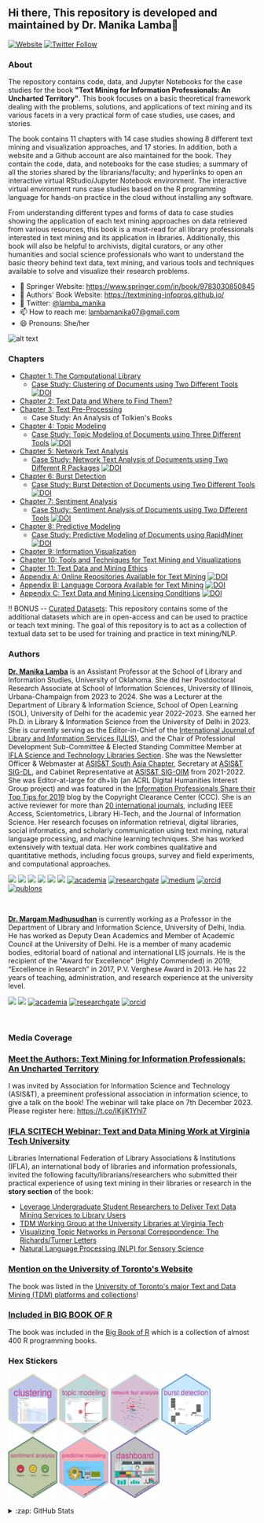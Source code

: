 ## Hi there, This repository is developed and maintained by Dr. Manika Lamba👋
 [![Website](https://img.shields.io/website?label=textmining-inforpros&style=for-the-badge&url=https%3A%2F%2Ftextmining-infopros.github.io)](https://textmining-infopros.github.io)
 [![Twitter Follow](https://img.shields.io/twitter/follow/lamba_manika?color=1DA1F2&logo=twitter&style=for-the-badge)](https://twitter.com/lamba_manika)
 
 
### About 
The repository contains code, data, and Jupyter Notebooks for the case studies for the book __"Text Mining for Information Professionals: An Uncharted Territory"__. This book focuses on a basic theoretical framework dealing with the problems, solutions, and applications of text mining and its various facets in a very practical form of case studies, use cases, and stories.

The book contains 11 chapters with 14 case studies showing 8 different text mining and visualization approaches, and 17 stories. In addition, both a website and a Github account are also maintained for the book. They contain the code, data, and notebooks for the case studies; a summary of all the stories shared by the librarians/faculty; and hyperlinks to open an interactive virtual RStudio/Jupyter Notebook environment. The interactive virtual environment runs case studies based on the R programming language for hands-on practice in the cloud without installing any software.

From understanding different types and forms of data to case studies showing the application of each text mining approaches on data retrieved from various resources, this book is a must-read for all library professionals interested in text mining and its application in libraries. Additionally, this book will also be helpful to archivists, digital curators, or any other humanities and social science professionals who want to understand the basic theory behind text data, text mining, and various tools and techniques available to solve and visualize their research problems. 

- 🔭 Springer Website: https://www.springer.com/in/book/9783030850845
- 🔭 Authors' Book Website: https://textmining-infopros.github.io/
- 👯 Twitter: [@lamba_manika](https://twitter.com/lamba_manika)
- 📫 How to reach me: lambamanika07@gmail.com
- 😄 Pronouns: She/her

![alt text](https://github.com/textmining-infopros/textmining-infopros/blob/main/cover_lamba.jpg)

### Chapters

- [Chapter 1: The Computational Library](https://link.springer.com/chapter/10.1007/978-3-030-85085-2_1)
   - [Case Study: Clustering of Documents using Two Different Tools](https://github.com/textmining-infopros/chapter1) [![DOI](https://zenodo.org/badge/296729259.svg)](https://zenodo.org/badge/latestdoi/296729259) 
- [Chapter 2: Text Data and Where to Find Them?](https://link.springer.com/chapter/10.1007/978-3-030-85085-2_2)
- [Chapter 3: Text Pre-Processing](https://link.springer.com/chapter/10.1007/978-3-030-85085-2_3)
  - Case Study: An Analysis of Tolkien's Books
- [Chapter 4: Topic Modeling](https://link.springer.com/chapter/10.1007/978-3-030-85085-2_4)
   - [Case Study: Topic Modeling of Documents using Three Different Tools](https://github.com/textmining-infopros/chapter4) [![DOI](https://zenodo.org/badge/296715177.svg)](https://zenodo.org/badge/latestdoi/296715177)
- [Chapter 5: Network Text Analysis](https://link.springer.com/chapter/10.1007/978-3-030-85085-2_5)
   - [Case Study: Network Text Analysis of Documents using Two Different R Packages](https://github.com/textmining-infopros/chapter5) [![DOI](https://zenodo.org/badge/296730353.svg)](https://zenodo.org/badge/latestdoi/296730353)
- [Chapter 6: Burst Detection](https://link.springer.com/chapter/10.1007/978-3-030-85085-2_6)
   - [Case Study: Burst Detection of Documents using Two Different Tools](https://github.com/textmining-infopros/chapter6) [![DOI](https://zenodo.org/badge/296730532.svg)](https://zenodo.org/badge/latestdoi/296730532)
- [Chapter 7: Sentiment Analysis](https://link.springer.com/chapter/10.1007/978-3-030-85085-2_7)
   - [Case Study: Sentiment Analysis of Documents using Two Different Tools](https://github.com/textmining-infopros/chapter7) [![DOI](https://zenodo.org/badge/296730607.svg)](https://zenodo.org/badge/latestdoi/296730607)
- [Chapter 8: Predictive Modeling](https://link.springer.com/chapter/10.1007/978-3-030-85085-2_8)
  - [Case Study: Predictive Modeling of Documents using RapidMiner](https://github.com/textmining-infopros/chapter8) [![DOI](https://zenodo.org/badge/296730732.svg)](https://zenodo.org/badge/latestdoi/296730732)
- [Chapter 9: Information Visualization](https://link.springer.com/chapter/10.1007/978-3-030-85085-2_9)
- [Chapter 10: Tools and Techniques for Text Mining and Visualizations](https://link.springer.com/chapter/10.1007/978-3-030-85085-2_10)
- [Chapter 11: Text Data and Mining Ethics](https://link.springer.com/chapter/10.1007/978-3-030-85085-2_11)
- [Appendix A: Online Repositories Available for Text Mining](https://github.com/textmining-infopros/Appendix-A) [![DOI](https://zenodo.org/badge/385467989.svg)](https://zenodo.org/badge/latestdoi/385467989)
- [Appendix B: Language Corpora Available for Text Mining](https://github.com/textmining-infopros/Appendix-B) [![DOI](https://zenodo.org/badge/386049294.svg)](https://zenodo.org/badge/latestdoi/386049294)
- [Appendix C: Text Data and Mining Licensing Conditions](https://github.com/textmining-infopros/Appendix-C) [![DOI](https://zenodo.org/badge/386054366.svg)](https://zenodo.org/badge/latestdoi/386054366)

!! BONUS -- [Curated Datasets](https://github.com/textmining-infopros/Curated-Datasets): This repository contains some of the additional datasets which are in open-access and can be used to practice or teach text mining. The goal of this repository is to act as a collection of textual data set to be used for training and practice in text mining/NLP. 
 
### Authors

[__Dr. Manika Lamba__](https://manika-lamba.github.io) is an Assistant Professor at the School of Library and Information Studies, University of Oklahoma. She did her Postdoctoral Research Associate at School of Information Sciences, University of Illinois, Urbana-Champaign from 2023 to 2024. She was a Lecturer at the Department of Library & Information Science, School of Open Learning (SOL), University of Delhi for the academic year 2022-2023. She earned her Ph.D. in Library & Information Science from the University of Delhi in 2023. She is currently serving as the Editor-in-Chief of the [International Journal of Library and Information Services (IJLIS)](https://www.igi-global.com/journal/international-journal-library-information-services/177099), and the Chair of Professional Development Sub-Committee & Elected Standing Committee Member at [IFLA Science and Technology Libraries Section](https://www.ifla.org/sci-tech-libraries). She was the Newsletter Officer & Webmaster at [ASIS&T South Asia Chapter](https://www.asist.org/chapters/saasist/), Secretary at [ASIS&T SIG-DL](https://www.asist.org/sig/sigdl/), and Cabinet Representative at [ASIS&T SIG-OIM](https://www.asist.org/sig/sigoim/) from 2021-2022. She was Editor-at-large for dh+lib (an ACRL Digital Humanities Interest Group project) and was featured in the [Information Professionals Share their Top Tips for 2019](https://www.copyright.com/blog/information-professionals-top-tips-2019/) blog by the Copyright Clearance Center (CCC). She is an active reviewer for more than [20 international journals](https://publons.com/researcher/1395631/manika-lamba/), including IEEE Access, Scientometrics, Library Hi-Tech, and the Journal of Information Science. Her research focuses on information retrieval, digital libraries, social informatics, and scholarly communication using text mining, natural language processing, and machine learning techniques. She has worked extensively with textual data. Her work combines qualitative and quantitative methods, including focus groups, survey and field experiments, and computational approaches. 

[<img src="https://img.icons8.com/doodle/30/000000/github--v1.png"/>](https://github.com/manika-lamba)  [<img src="https://img.icons8.com/doodle/30/000000/linkedin-circled.png"/>](https://www.linkedin.com/in/manika-lamba-978282a2/) [<img src="https://img.icons8.com/doodle/30/000000/twitter-circled.png"/>](https://twitter.com/lamba_manika)  [<img src="https://img.icons8.com/doodle/30/000000/youtube--v1.png"/>](https://www.youtube.com/channel/UChUjrjKX2pONUZrquNdifUA)  [<img src="https://img.icons8.com/doodle/30/000000/internet.png"/>](https://manika-lamba.github.io)  [<img src="https://img.icons8.com/doodle/30/000000/google-logo.png"/>](https://scholar.google.co.uk/citations?user=sfRS9iwAAAAJ&hl=en)  [<img src='https://cdn.jsdelivr.net/npm/simple-icons@3.0.1/icons/academia.svg' alt='academia' height='25'>](https://du-in.academia.edu/ManikaLamba)  [<img src='https://cdn.jsdelivr.net/npm/simple-icons@3.0.1/icons/researchgate.svg' alt='researchgate' height='30'>](https://www.researchgate.net/profile/Manika_Lamba3)  [<img src='https://cdn.jsdelivr.net/npm/simple-icons@3.0.1/icons/medium.svg' alt='medium' height='30'>](https://medium.com/@lambamanika07)  [<img src='https://cdn.jsdelivr.net/npm/simple-icons@3.0.1/icons/orcid.svg' alt='orcid' height='30'>](https://orcid.org/0000-0002-2022-3098)  [<img src='https://publons.com/static/images/logos/square/blue_white_shadow.png' alt='publons' height='30'>](https://publons.com/researcher/1395631/manika-lamba/)

<br/>


[__Dr. Margam Madhusudhan__](http://atfi.dlis.du.ac.in/drmadhusudhan.php) is currently working as a Professor in the Department of Library and Information Science, University of Delhi, India. He has worked as Deputy Dean Academics and Member of Academic Council at the University of Delhi. He is a member of many academic bodies, editorial board of national and international LIS journals. He is the recipient of the "Award for Excellence" (Highly Commended) in 2019, “Excellence in Research” in 2017, P.V. Verghese Award in 2013. He has 22 years of teaching, administration, and research experience at the university level.

[<img src="https://img.icons8.com/doodle/30/000000/internet.png"/>](http://atfi.dlis.du.ac.in/drmadhusudhan.php)
[<img src="https://img.icons8.com/doodle/30/000000/google-logo.png"/>](https://scholar.google.com/citations?user=Nc1DgqQAAAAJ&hl=en&oi=ao) [<img src='https://cdn.jsdelivr.net/npm/simple-icons@3.0.1/icons/academia.svg' alt='academia' height='25'>](https://independent.academia.edu/MadhusudhanMargam)
[<img src='https://cdn.jsdelivr.net/npm/simple-icons@3.0.1/icons/researchgate.svg' alt='researchgate' height='30'>](https://www.researchgate.net/profile/Madhusudhan-Margam)  [<img src='https://cdn.jsdelivr.net/npm/simple-icons@3.0.1/icons/orcid.svg' alt='orcid' height='30'>](http://orcid.org/0000-0002-1174-2099)

<br>

### Media Coverage

### [Meet the Authors: Text Mining for Information Professionals: An Uncharted Territory](https://t.co/IKjjK1Yhl7)

I was invited by Association for Information Science and Technology (ASIS&T), a preeminent professional association in information science,
to give a talk on the book! The webinar will take place on 7th December 2023. Please register here: https://t.co/IKjjK1Yhl7

### [IFLA SCITECH Webinar: Text and Data Mining Work at Virginia Tech University](https://www.ifla.org/events/ifla-scitech-webinar-text-and-data-mining-work-at-virginia-tech-university-libraries)

Libraries International Federation of Library Associations & Institutions (IFLA), an international body of libraries and information professionals, invited the following faculty/librarians/researchers who submitted their practical experience of using text mining in their libraries or research in the **story section** of the book:

- [Leverage Undergraduate Student Researchers to Deliver Text Data Mining Services to Library Users](https://textmining-infopros.github.io/collection/chapter1/01-story/)
- [TDM Working Group at the University Libraries at Virginia Tech](https://textmining-infopros.github.io/collection/chapter2/03-story/)
- [Visualizing Topic Networks in Personal Correspondence: The Richards/Turner Letters](https://textmining-infopros.github.io/collection/chapter5/01-story/)
- [Natural Language Processing (NLP) for Sensory Science](https://textmining-infopros.github.io/collection/chapter8/01-story/)

### [Mention on the University of Toronto's Website](https://mdl.library.utoronto.ca/technology/text-and-data-mining-software/text-and-data-mining-tools-overview)

The book was listed in the [University of Toronto's major Text and Data Mining (TDM) platforms and collections](https://mdl.library.utoronto.ca/technology/text-and-data-mining-software/text-and-data-mining-tools-overview)!

### [Included in BIG BOOK OF R](https://www.bigbookofr.com/text-analysis.html#text-mining-for-information-professionals-an-uncharted-territory)

The book was included in the [Big Book of R](https://www.bigbookofr.com/text-analysis.html#text-mining-for-information-professionals-an-uncharted-territory) which is a collection of almost 400 R programming books. 

### Hex Stickers

<img src="https://github.com/textmining-infopros/chapter1/blob/master/clustering-hex.png" width="100" height="125"> <img src="https://github.com/textmining-infopros/chapter4/blob/master/topic-modeling-hex.png" width="100" height="125"> <img src="https://github.com/textmining-infopros/chapter5/blob/master/network-text-analysis-hex.png" width="100" height="125"> <img src="https://github.com/textmining-infopros/chapter6/blob/master/burst-detection-hex.png" width="100" height="125"> <img src="https://github.com/textmining-infopros/chapter7/blob/master/sentiment-analysis-hex.png" width="100" height="125"> <img src="https://github.com/textmining-infopros/chapter8/blob/master/predictive-modeling-hex.png" width="100" height="125"> <img src="https://github.com/textmining-infopros/dashboard/blob/main/hex-dashboard.png" width="100" height="125">




</details>

<details>
  <summary>:zap: GitHub Stats</summary>

 ![Text Mining](https://github-readme-stats.vercel.app/api?username=textmining-infopros&hide=contribs,prs,issues&count_private=true&show_icons=true&theme=radical)
 
 ![GitHub metrics](https://metrics.lecoq.io/textmining-infopros)  

![GitHub streak stats](https://github-readme-streak-stats.herokuapp.com/?user=textmining-infopros)  
 
 [![trophy](https://github-profile-trophy.vercel.app/?username=textmining-infopros)](https://github.com/ryo-ma/github-profile-trophy)

![GitHub Activity Graph](https://activity-graph.herokuapp.com/graph?username=textmining-infopros)  

![Profile views](https://gpvc.arturio.dev/textmining-infopros)  
 
